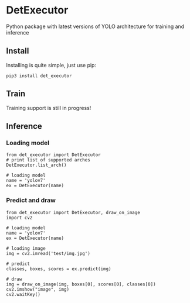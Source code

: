 # DetExecutor
Python package with latest versions of YOLO architecture for training and inference
## Install
Installing is quite simple, just use pip:
```shell
pip3 install det_executor
```
## Train
Training support is still in progress!
## Inference
### Loading model
```python3
from det_executor import DetExecutor
# print list of supported arches
DetExecutor.list_arch()

# loading model
name = 'yolov7'
ex = DetExecutor(name)
```
### Predict and draw
```python3
from det_executor import DetExecutor, draw_on_image
import cv2

# loading model
name = 'yolov7'
ex = DetExecutor(name)

# loading image
img = cv2.imread('test/img.jpg')

# predict
classes, boxes, scores = ex.predict(img)

# draw
img = draw_on_image(img, boxes[0], scores[0], classes[0])
cv2.imshow("image", img)
cv2.waitKey()
```

